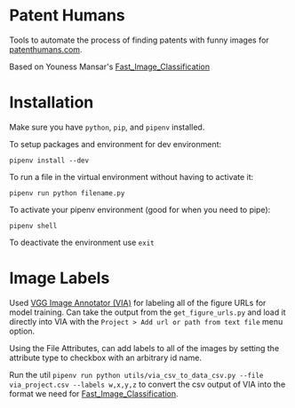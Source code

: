 # Patent Humans

Tools to automate the process of finding patents with funny images for [patenthumans.com](https://www.patenthumans.com/).

Based on Youness Mansar's [Fast_Image_Classification](https://github.com/CVxTz/FastImageClassification)

# Installation

Make sure you have `python`, `pip`, and `pipenv` installed.

To setup packages and environment for dev environment:

`pipenv install --dev`

To run a file in the virtual environment without having to activate it:

`pipenv run python filename.py`

To activate your pipenv environment (good for when you need to pipe):

`pipenv shell`

To deactivate the environment use `exit`

# Image Labels

Used [VGG Image Annotator (VIA)](http://www.robots.ox.ac.uk/~vgg/software/via/) for labeling all of the figure URLs for model training.
Can take the output from the `get_figure_urls.py` and load it directly into VIA with the `Project > Add url or path from text file` menu option.

Using the File Attributes, can add labels to all of the images by setting the attribute type to checkbox with an arbitrary id name.

Run the util `pipenv run python utils/via_csv_to_data_csv.py --file via_project.csv --labels w,x,y,z` to convert the csv output of VIA into the format we need for [Fast_Image_Classification](https://github.com/CVxTz/FastImageClassification).